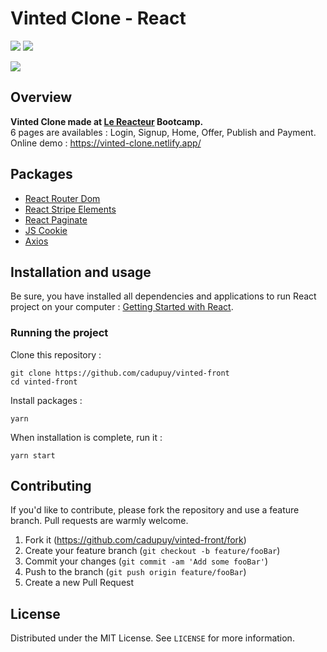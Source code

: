 # Vinted Clone - React

![](https://img.shields.io/github/last-commit/cadupuy/vinted-front.svg?style=for-the-badge)
![](https://img.shields.io/github/license/cadupuy/vinted-front.svg?style=for-the-badge)

[![](https://image.noelshack.com/fichiers/2020/46/4/1605212079-vinted.jpg)](https://vinted-clone.netlify.app/)

## Overview

**Vinted Clone made at [Le Reacteur](https://www.lereacteur.io/) Bootcamp.**  
6 pages are availables : Login, Signup, Home, Offer, Publish and Payment.<br />
Online demo : https://vinted-clone.netlify.app/

## Packages

- [React Router Dom](https://reacttraining.com/react-router/web/guides/quick-start)
- [React Stripe Elements](https://github.com/stripe/react-stripe-elements)
- [React Paginate](https://github.com/AdeleD/react-paginate)
- [JS Cookie](https://github.com/js-cookie/js-cookie)
- [Axios](https://github.com/axios/axios)

## Installation and usage

Be sure, you have installed all dependencies and applications to run React project on your computer : [Getting Started with React](https://reactjs.org/docs/getting-started.html).

### Running the project

Clone this repository :

```
git clone https://github.com/cadupuy/vinted-front
cd vinted-front
```

Install packages :

```
yarn
```

When installation is complete, run it :

```
yarn start
```

## Contributing

If you'd like to contribute, please fork the repository and use a feature branch. Pull requests are warmly welcome.

1. Fork it (<https://github.com/cadupuy/vinted-front/fork>)
2. Create your feature branch (`git checkout -b feature/fooBar`)
3. Commit your changes (`git commit -am 'Add some fooBar'`)
4. Push to the branch (`git push origin feature/fooBar`)
5. Create a new Pull Request

## License

Distributed under the MIT License. See `LICENSE` for more information.
